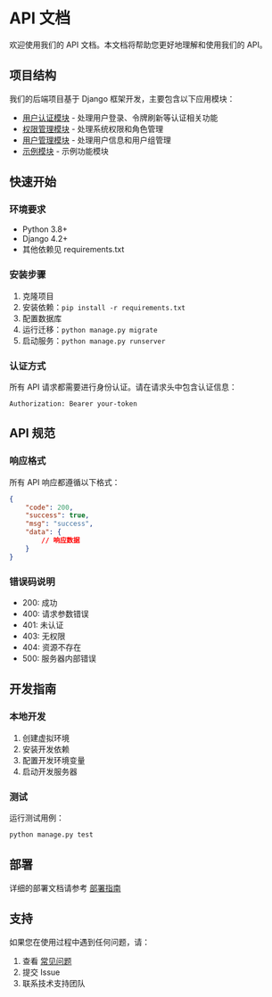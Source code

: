 # API 文档

欢迎使用我们的 API 文档。本文档将帮助您更好地理解和使用我们的 API。

## 项目结构

我们的后端项目基于 Django 框架开发，主要包含以下应用模块：

- [用户认证模块](api/auth/index.md) - 处理用户登录、令牌刷新等认证相关功能
- [权限管理模块](api/perm/index.md) - 处理系统权限和角色管理
- [用户管理模块](api/user/index.md) - 处理用户信息和用户组管理
- [示例模块](api/demo/index.md) - 示例功能模块

## 快速开始

### 环境要求

- Python 3.8+
- Django 4.2+
- 其他依赖见 requirements.txt

### 安装步骤

1. 克隆项目
2. 安装依赖：`pip install -r requirements.txt`
3. 配置数据库
4. 运行迁移：`python manage.py migrate`
5. 启动服务：`python manage.py runserver`

### 认证方式

所有 API 请求都需要进行身份认证。请在请求头中包含认证信息：

```http
Authorization: Bearer your-token
```

## API 规范

### 响应格式

所有 API 响应都遵循以下格式：

```json
{
    "code": 200,
    "success": true,
    "msg": "success",
    "data": {
        // 响应数据
    }
}
```

### 错误码说明

- 200: 成功
- 400: 请求参数错误
- 401: 未认证
- 403: 无权限
- 404: 资源不存在
- 500: 服务器内部错误

## 开发指南

### 本地开发

1. 创建虚拟环境
2. 安装开发依赖
3. 配置开发环境变量
4. 启动开发服务器

### 测试

运行测试用例：

```bash
python manage.py test
```

## 部署

详细的部署文档请参考 [部署指南](deployment.md)

## 支持

如果您在使用过程中遇到任何问题，请：

1. 查看 [常见问题](faq.md)
2. 提交 Issue
3. 联系技术支持团队 